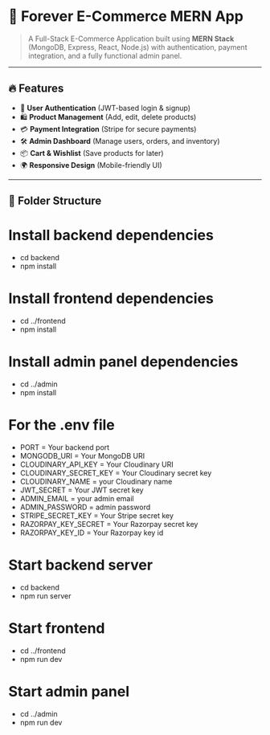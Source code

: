 # 🛒 Forever E-Commerce MERN App  

> A Full-Stack E-Commerce Application built using **MERN Stack** (MongoDB, Express, React, Node.js) with authentication, payment integration, and a fully functional admin panel.

---

## 🔥 Features  
- 🔑 **User Authentication** (JWT-based login & signup)
- 🛍️ **Product Management** (Add, edit, delete products)
- 💳 **Payment Integration** (Stripe for secure payments)
- 🛠️ **Admin Dashboard** (Manage users, orders, and inventory)
- 📦 **Cart & Wishlist** (Save products for later)
- 🌍 **Responsive Design** (Mobile-friendly UI)

---

## 📂 Folder Structure
# Install backend dependencies
- cd backend
- npm install

# Install frontend dependencies
- cd ../frontend
- npm install

# Install admin panel dependencies
- cd ../admin
- npm install

# For the .env file
- PORT = Your backend port
- MONGODB_URI = Your MongoDB URI
- CLOUDINARY_API_KEY = Your Cloudinary URI
- CLOUDINARY_SECRET_KEY = Your Cloudinary secret key
- CLOUDINARY_NAME = your Cloudinary name
- JWT_SECRET = Your JWT secret key
- ADMIN_EMAIL = your admin email
- ADMIN_PASSWORD = admin password
- STRIPE_SECRET_KEY = Your Stripe secret key
- RAZORPAY_KEY_SECRET = Your Razorpay secret key
- RAZORPAY_KEY_ID = Your Razorpay key id

# Start backend server
- cd backend
- npm run server

# Start frontend
- cd ../frontend
- npm run dev

# Start admin panel
- cd ../admin
- npm run dev

